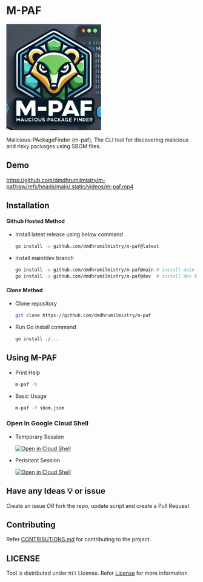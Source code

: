 # M-PAF

![M-PAF-logo](./.static/images/m-paf-logo.png)

Malicious-PAckageFinder (m-paf), The CLI tool for discovering malicious and risky packages using SBOM files.

## Demo

https://github.com/dmdhrumilmistry/m-paf/raw/refs/heads/main/.static/videos/m-paf.mp4

## Installation

#### Github Hosted Method

- Install latest release using below command

  ```bash
  go install -v github.com/dmdhrumilmistry/m-paf@latest
  ```

- Install main/dev branch

  ```bash
  go install -v github.com/dmdhrumilmistry/m-paf@main # install main branch
  go install -v github.com/dmdhrumilmistry/m-paf@dev  # install dev branch
  ```

#### Clone Method

- Clone repository

    ```bash
    git clone https://github.com/dmdhrumilmistry/m-paf
    ```

- Run Go install command

    ```bash
    go install ./...
    ```

## Using M-PAF

* Print Help

    ```bash
    m-paf -h
    ```

* Basic Usage

    ```bash
    m-paf -f sbom.jsom
    ```

### Open In Google Cloud Shell

- Temporary Session

  [![Open in Cloud Shell](https://gstatic.com/cloudssh/images/open-btn.svg)](https://shell.cloud.google.com/cloudshell/editor?cloudshell_git_repo=https://github.com/dmdhrumilmistry/m-paf.git&ephemeral=true&show=terminal&cloudshell_print=./DISCLAIMER.md)

- Perisitent Session

  [![Open in Cloud Shell](https://gstatic.com/cloudssh/images/open-btn.svg)](https://shell.cloud.google.com/cloudshell/editor?cloudshell_git_repo=https://github.com/dmdhrumilmistry/m-paf&ephemeral=false&show=terminal&cloudshell_print=./DISCLAIMER.md)

## Have any Ideas 💡 or issue

Create an issue *OR* fork the repo, update script and create a Pull Request

## Contributing

Refer [CONTRIBUTIONS.md](/CONTRIBUTING.md) for contributing to the project.

## LICENSE

Tool is distributed under `MIT` License. Refer [License](/LICENSE.md) for more information.
